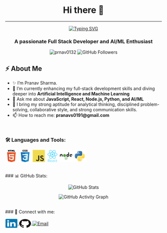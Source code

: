 <h1 align="center">Hi there 👋</h1>
<hr />
<p align="center">
 <a href="https://git.io/typing-svg"><img src="https://readme-typing-svg.demolab.com?font=Fira+Code&pause=1000&color=F7AB1B&center=true&vCenter=true&width=435&lines=I'm+Pranav+Sharma.;I'm+a+Full+Stack+developer.;Always+Learning+new+things." alt="Typing SVG" /></a>
</p>

<h3 align="center">A passionate Full Stack Developer and AI/ML Enthusiast</h3>

<p align="center">
  <img src="https://komarev.com/ghpvc/?username=pranav0132&label=Profile%20views&color=0e75b6&style=flat" alt="prnav0132" />
  <img src="https://img.shields.io/github/followers/pranav0132?label=Followers&style=social" alt="GitHub Followers" />
</p>

<h2>⚡️ About Me </h2>

<ul>
    <li>✨ I’m Pranav Sharma.</li> 
    <li>🌱 I’m currently enhancing my full-stack development skills and diving deeper into <b>Artificial Intelligence and Machine Learning</b></li>
    <li>💬 Ask me about <b>JavaScript, React, Node.js, Python, and AI/ML </b> </li>
    <li>🔭  I bring my strong aptitude for analytical thinking, disciplined problem-solving, collaborative style, and strong communication skills.</li>
    <li>📫 How to reach me: <b>pranavs0191@gmail.com</b></li>
</ul>
<br />

<h3>🛠️ Languages and Tools:</h3> 
<p align="left"> 
  <img src="https://raw.githubusercontent.com/devicons/devicon/master/icons/html5/html5-original-wordmark.svg" alt="html5" width="40" height="40"/> 
  <img src="https://raw.githubusercontent.com/devicons/devicon/master/icons/css3/css3-original-wordmark.svg" alt="css3" width="40" height="40"/> 
  <img src="https://raw.githubusercontent.com/devicons/devicon/master/icons/javascript/javascript-original.svg" alt="javascript" width="40" height="40"/> 
  <img src="https://raw.githubusercontent.com/devicons/devicon/master/icons/react/react-original-wordmark.svg" alt="react" width="40" height="40"/> 
  <img src="https://raw.githubusercontent.com/devicons/devicon/master/icons/nodejs/nodejs-original-wordmark.svg" alt="nodejs" width="40" height="40"/> 
  <img src="https://raw.githubusercontent.com/devicons/devicon/master/icons/python/python-original.svg" alt="python" width="40" height="40"/> 

</p>
<br />
### 📊 GitHub Stats:
<p align="center">
  <img src="https://github-readme-stats.vercel.app/api?username=pranav0132&show_icons=true&theme=tokyonight" alt="GitHub Stats" />
</p>

<p align="center">
  <img src="https://github-readme-activity-graph.vercel.app/graph?username=pranav0132&theme=rogue" alt="GitHub Activity Graph" />
</p>

<br />
### 🔗 Connect with me:
<p align="left">
  <a href="https://linkedin.com/in/pranav-sharma-48862a216/" target="_blank">
    <img align="center" src="https://raw.githubusercontent.com/devicons/devicon/master/icons/linkedin/linkedin-original.svg" alt="LinkedIn" height="30" width="40" />
  </a>
  
  <a href="https://github.com/pranav0132" target="_blank">
    <img align="center" src="https://raw.githubusercontent.com/devicons/devicon/master/icons/github/github-original.svg" alt="GitHub" height="30" width="40" />
  </a>
  
  <a href="mailto:pranavs0191@gmail.com" target="_blank">
    <img align="center" src="https://img.icons8.com/material-outlined/24/000000/gmail-new.png" alt="Email" height="30" width="40" />
  </a>
</p>

